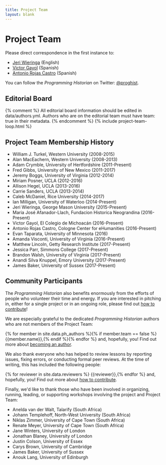 ```yaml
---
title: Project Team
layout: blank
---
```


# Project Team
Please direct correspondence in the first instance to:

* <a href="mailto:jeri.elizabeth%2Bproghist@gmail.com">Jeri Wieringa</a> (English)
* <a href="mailto:vgayol@colmich.edu.mx">Victor Gayol</a> (Spanish)
* <a href="mailto:rojas.castro.antonio@gmail.com">Antonio Rojas Castro</a> (Spanish)

You can follow the _Programming Historian_ on Twitter: [@proghist](http://twitter.com/proghist).

## Editorial Board

{% comment %}
All editorial board information should be edited in data/authors.yml. Authors who are on the editorial team must have team: true in their metadata.
{% endcomment %}
{% include project-team-loop.html %}

## Project Team Membership History

* William J. Turkel, Western University (2008-2015)
* Alan MacEachern, Western University (2008-2013)
* Adam Crymble, University of Hertfordshire (2011-Present)
* Fred Gibbs, University of New Mexico (2011-2017)
* Jeremy Boggs, University of Virginia (2012-2014)
* Miriam Posner, UCLA (2012-2016)
* Allison Hegel, UCLA (2013-2016)
* Carrie Sanders, UCLA (2013-2014)
* Caleb McDaniel, Rice University (2014-2017)
* Ian Milligan, University of Waterloo (2014-Present)
* Jeri Wieringa, George Mason University (2015-Present)
* Maria Jos&eacute; Afanador-Llach, Fundacion Historica Neograndina (2016-Present)
* Victor Gayol, El Colegio de Michoac&aacute;n (2016-Present)
* Antonio Rojas Castro, Cologne Center for eHumanities (2016-Present)
* Evan Taparata, University of Minnesota (2016)
* Amanda Visconti, University of Virginia (2016-Present)
* Matthew Lincoln, Getty Research Institute (2017-Present)
* Jessica Parr, Simmons College (2017-Present)
* Brandon Walsh, University of Virginia (2017-Present)
* Anandi Silva Knuppel, Emory University (2017-Present)
* James Baker, University of Sussex (2017-Present)


## Community Participants

The _Programming Historian_ also benefits enormously from the efforts of
people who volunteer their time and energy. If you are interested in
pitching in, either for a single project or in an ongoing role, please
find out [how to contribute](/contribute)!

We are especially grateful to the dedicated _Programming Historian_ authors who are not members of the Project Team:

{% for member in site.data.ph_authors %}{% if member.team == false %} {{member.name}},{% endif %}{% endfor %} and, hopefully, you! Find out more about [becoming an author](/contribute).

We also thank everyone who has helped to review lessons by reporting issues,
fixing errors, or conducting formal peer reviews. At the time of writing, this
has included the following people:

{% for reviewer in site.data.reviewers %}
{{reviewer}},{% endfor %} and, hopefully, you! Find out more about [how to
contribute](/contribute).

Finally, we'd like to thank those who have been involved in organizing, running, leading, or supporting workshops involving the project and Project Team:

* Anelda van der Walt, Talarify (South Africa)
* Johann Templehoff, North-West University (South Africa)
* Niklas Zimmer, University of Cape Town (South Africa)
* Renate Meyer, University of Cape Town (South Africa)
* Jane Winters, University of London
* Jonathan Blaney, University of London
* Justin Colson, University of Essex
* Carys Brown, University of Cambridge
* James Baker, University of Sussex
* Anouk Lang, University of Edinburgh
